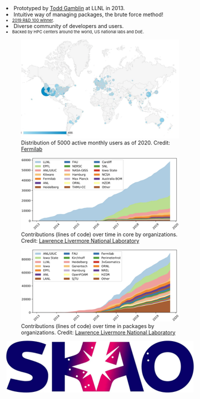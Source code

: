 <div class="grid grid-cols-2 gap-2 h-49vh">
  <div class="flex flex-col h-full mt-3">
    <div class="flex-1" style="font-size: 14px;">
        <li class="mb-2">Prototyped by <a href="https://people.llnl.gov/gamblin2" target="_blank">Todd Gamblin</a> at LLNL in 2013.</li>
        <li v-click class="mb-2">Intuitive way of managing packages, the brute force method!
            <li style="font-size: 11px;"><a href="https://www.energy.gov/articles/rd-world-magazine-announces-2019-rd-100-winners" target="_blank">2019 R&D 100 winner</a>.</li>
        </li>
        <li v-click class="mb-2">Diverse community of developers and users.
                <li style="font-size: 11px;">Backed by HPC centers around the world, US national labs and DoE.</li>
        </li>
    </div>
   <figure v-after class="mt-auto">
      <img src="../images/spack_users.webp" alt="Description">
      <figcaption class="text-center text-[9px] mb-2">
        Distribution of 5000 active monthly users as of 2020. Credit: 
        <a href="https://news.fnal.gov/2019/12/fermilab-contributes-to-award-winning-spack-software-tool/" target="_blank">
            Fermilab
        </a>
       </figcaption>
    </figure>
  </div>
  <div class="flex flex-col h-full mt-3">
    <div class="flex-1">
    <figure class="mt-auto">
      <img src="../images/spack_loc_core.webp" alt="Description">
      <figcaption class="text-center text-[9px] mb-2">
        Contributions (lines of code) over time in core by organizations. Credit: 
        <a href="https://computing.llnl.gov/projects/spack-hpc-package-manager" target="_blank">
            Lawrence Livermore National Laboratory
        </a>
       </figcaption>
    </figure>
    </div>
   <figure class="mt-auto">
      <img src="../images/spack_loc_packages.webp" alt="Description">
      <figcaption class="text-center text-[9px] mb-2">
        Contributions (lines of code) over time in packages by organizations. Credit: 
        <a href="https://spack.io/files/spack-rd100-2019-final-with-letters.pdf" target="_blank">
            Lawrence Livermore National Laboratory
        </a>
      </figcaption>
    </figure>
    </div>
    </div>

<div class="fixed bottom-2 right-4">
  <img src="../images/skao_logo.webp" alt="SKAO Logo" class="w-12 h-4">
</div>
